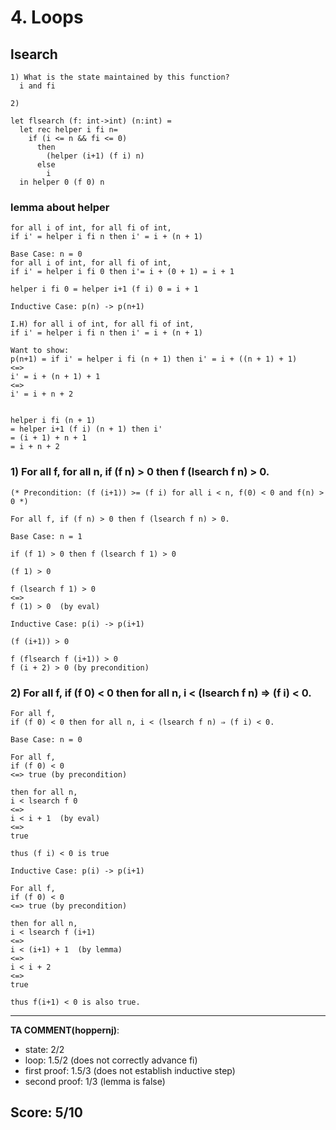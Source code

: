 # 4. Loops

## lsearch

```
1) What is the state maintained by this function?
  i and fi
```

```
2)

let flsearch (f: int->int) (n:int) =
  let rec helper i fi n=
    if (i <= n && fi <= 0)
      then
        (helper (i+1) (f i) n)
      else
        i
  in helper 0 (f 0) n
```

### lemma about helper

```
for all i of int, for all fi of int,
if i' = helper i fi n then i' = i + (n + 1)
```

```
Base Case: n = 0
for all i of int, for all fi of int,
if i' = helper i fi 0 then i'= i + (0 + 1) = i + 1

helper i fi 0 = helper i+1 (f i) 0 = i + 1
```

```
Inductive Case: p(n) -> p(n+1)

I.H) for all i of int, for all fi of int,
if i' = helper i fi n then i' = i + (n + 1)

Want to show:
p(n+1) = if i' = helper i fi (n + 1) then i' = i + ((n + 1) + 1)
<=>
i' = i + (n + 1) + 1
<=>
i' = i + n + 2


helper i fi (n + 1)
= helper i+1 (f i) (n + 1) then i'
= (i + 1) + n + 1
= i + n + 2
```

### 1) For all f, for all n, if (f n) > 0 then f (lsearch f n) > 0.

```
(* Precondition: (f (i+1)) >= (f i) for all i < n, f(0) < 0 and f(n) > 0 *)

For all f, if (f n) > 0 then f (lsearch f n) > 0.
```

```
Base Case: n = 1

if (f 1) > 0 then f (lsearch f 1) > 0

(f 1) > 0

f (lsearch f 1) > 0
<=>
f (1) > 0  (by eval)
```

```
Inductive Case: p(i) -> p(i+1)

(f (i+1)) > 0

f (flsearch f (i+1)) > 0
f (i + 2) > 0 (by precondition)
```


### 2) For all f, if (f 0) < 0 then for all n, i < (lsearch f n) ⇒ (f i) < 0.

```
For all f,
if (f 0) < 0 then for all n, i < (lsearch f n) ⇒ (f i) < 0.
```

```
Base Case: n = 0

For all f,
if (f 0) < 0
<=> true (by precondition)

then for all n,
i < lsearch f 0
<=>
i < i + 1  (by eval)
<=>
true

thus (f i) < 0 is true
```

```
Inductive Case: p(i) -> p(i+1)

For all f,
if (f 0) < 0
<=> true (by precondition)

then for all n,
i < lsearch f (i+1)
<=>
i < (i+1) + 1  (by lemma)
<=>
i < i + 2
<=>
true

thus f(i+1) < 0 is also true.
```
---
**TA COMMENT(hoppernj)**: 
+ state: 2/2
+ loop: 1.5/2 (does not correctly advance fi)
+ first proof: 1.5/3 (does not establish inductive step)
+ second proof: 1/3 (lemma is false)

Score: 5/10
---
